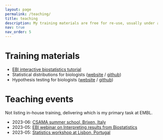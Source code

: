 ```yaml
---
layout: page
permalink: /teaching/
title: teaching
description: My training materials are free for re-use, usually under a CC-BY license. Please reference them appropriately. Feel free to reach out if you have any questions.
nav: true
nav_order: 5
---
```


# Training materials

- [EBI interactive biostatistics tutorial](https://www.ebi.ac.uk/training/online/courses/biostatistics-introduction/) 
- Statistical distributions for biologists  ([website](https://sarahkaspar.github.io/biostatistics-course/) / [github](https://github.com/sarahkaspar/biostatistics-course)) 
- Hypothesis testing for biologists ([website](https://sarahkaspar.github.io/hypothesis-testing/) / [github](https://github.com/sarahkaspar/hypothesis-testing)) 

# Teaching events

Not listing in-house training, delivering which is my primary task at EMBL.

- 2023-06: [CSAMA summer school, Brixen, Italy](https://csama2023.bioconductor.eu/)
- 2023-05: [EBI webinar on Interpreting results from Biostatistics](https://www.ebi.ac.uk/training/events/beginners-guide-interpreting-results-biostatistics/)
- 2023-05: [Statistics workshop at Lisbon, Portugal](https://olissipo.inesc-id.pt/2023/04/19/olissipo-workshops-embl-training/)